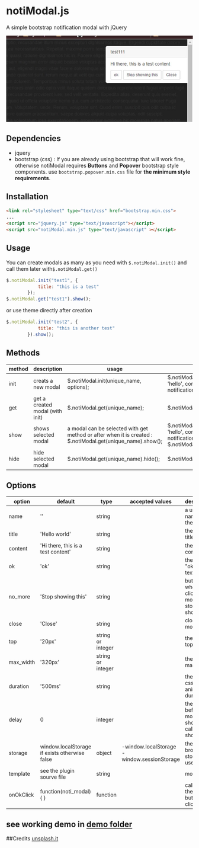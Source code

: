 # notiModal.js
A simple bootstrap notification modal with jQuery

![demo screenshot](/demo.jpg?raw=true "demo screenshot")

## Dependencies
- jquery
- bootstrap (css) : If you are already using bootstrap that will work fine, otherwise notiModal requires **Buttons** and **Popover** bootstrap style components. use ``bootstrap.popover.min.css`` file for **the minimum style requirements**.


## Installation
```html
<link rel="stylesheet" type="text/css" href="bootstrap.min.css">
...
<script src="jquery.js" type="text/javascript"></script>
<script src="notiModal.min.js" type="text/javascript" ></script>
```
## Usage
You can create modals as many as you need with ``$.notiModal.init()`` and call them later with``$.notiModal.get()``
```javascript
$.notiModal.init("test1", {
            title: "this is a test"
        });
$.notiModal.get("test1").show();
```
or use theme directly after creation 
```javascript
$.notiModal.init("test2", {
            title: "this is another test"
        }).show();
```
## Methods
| method | description                     | usage                                                                                                       | example                                                                                                                                          |
|--------|---------------------------------|-------------------------------------------------------------------------------------------------------------|--------------------------------------------------------------------------------------------------------------------------------------------------|
| init   | creats a new modal              | $.notiModal.init(unique_name, options);                                                                     | $.notiModal.init('mymodal01', {title: 'hello', content: 'hey there, this is a notification'});                                                   |
| get    | get a created modal (with init) | $.notiModal.get(unique_name);                                                                               | $.notiModal.get('mymodal01');                                                                                                                    |
| show   | shows selected modal            | a modal can be selected with get method or after when it is created :  $.notiModal.get(unique_name).show(); | $.notiModal.init('mymodal02', {title: 'hello', content: 'hey there, this is a notification'}).show(); or    $.notiModal.get('mymodal02').show(); |
| hide   | hide selected modal             | $.notiModal.get(unique_name).hide();                                                                        | $.notiModal.get('mymodal02').hide();                                                                                                             |

## Options

| option    | default                                                 | type           | accepted values                                | description                                               | example                                             |
|-----------|---------------------------------------------------------|----------------|------------------------------------------------|-----------------------------------------------------------|-----------------------------------------------------|
| name      | ''                                                      | string         |                                                | a unique name for the modal                               | myModal01                                           |
| title     | 'Hello world'                                           | string         |                                                | the modal title                                           |                                                     |
| content   | 'Hi there, this is a test content'                      | string         |                                                | the modal content                                         |                                                     |
| ok        | 'ok'                                                    | string         |                                                | the modal "ok" button text                                |                                                     |
| no_more   | 'Stop showing this'                                     | string         |                                                | button text: when clicked the modal stops showing         |                                                     |
| close     | 'Close'                                                 | string         |                                                | closes the modal                                          |                                                     |
| top       | '20px'                                                  | string or integer |                                                | the modal top position                                    |                                                     |
| max_width | '320px'                                                 | string or integer |                                                | the modal max width                                       |                                                     |
| duration  | '500ms'                                                 | string         |                                                | the modal css animation duration                          |                                                     |
| delay     | 0                                                       | integer        |                                                | the delay before the modal was shown after calling show() |                                                     |
| storage   | window.localStorage if exists otherwise false           | object         | -window.localStorage  -  window.sessionStorage | the browser storage to use                                | window.sessionStorage                               |
| template  | see the plugin sourve file | string         |                                                | modal Html                                                |                                                     |
| onOkClick | function(noti_modal) {  }                               | function       |                                                | called after the "ok" button was clicked                  | function(noti_modal) { // code noti_modal.hide(); } |

## see working demo in [demo folder](/demo)
##Credits
[unsplash.it](https://unsplash.it)
